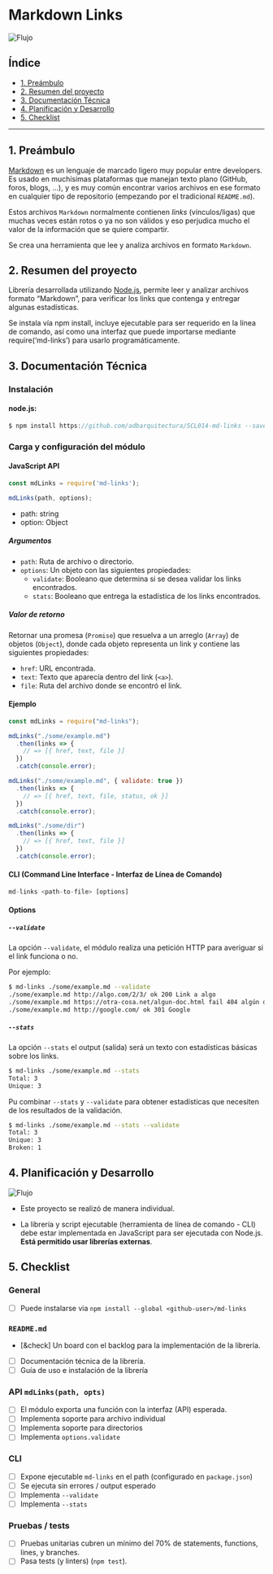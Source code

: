# Markdown Links

![Flujo ](./assets/images/logo.jpg)

## Índice

* [1. Preámbulo](#1-preámbulo)
* [2. Resumen del proyecto](#2-resumen-del-proyecto)
* [3. Documentación Técnica](#3-documentación-Técnica)
* [4. Planificación y Desarrollo](#4-planificación-y-desarrollo)
* [5. Checklist](#5-checklist)

***

## 1. Preámbulo

[Markdown](https://es.wikipedia.org/wiki/Markdown) es un lenguaje de marcado
ligero muy popular entre developers. Es usado en muchísimas plataformas que
manejan texto plano (GitHub, foros, blogs, ...), y es muy común
encontrar varios archivos en ese formato en cualquier tipo de repositorio
(empezando por el tradicional `README.md`).

Estos archivos `Markdown` normalmente contienen _links_ (vínculos/ligas) que
muchas veces están rotos o ya no son válidos y eso perjudica mucho el valor de
la información que se quiere compartir.

Se crea una herramienta que lee y analiza archivos
en formato `Markdown`.

## 2. Resumen del proyecto

Librería desarrollada utilizando  [Node.js](https://nodejs.org/), permite leer y analizar archivos formato “Markdown”, para verificar los links que contenga y entregar algunas estadísticas. 

Se instala vía npm install, incluye ejecutable para ser requerido en la línea de comando, así  como una interfaz que puede importarse mediante require(‘md-links’) para usarlo programáticamente.


## 3. Documentación Técnica

### Instalación

#### node.js:
```js
$ npm install https://github.com/adbarquitectura/SCL014-md-links --save 
```

### Carga y configuración del módulo

#### JavaScript API
```js
const mdLinks = require('md-links');

mdLinks(path, options);
```
* path: string  
* option: Object

##### Argumentos

* `path`: Ruta de archivo o directorio.
* `options`: Un objeto con las siguientes propiedades:
  - `validate`: Booleano que determina si se desea validar los links
    encontrados.
  - `stats`: Booleano que entrega la estadística de los links
    encontrados.

##### Valor de retorno

Retornar una promesa (`Promise`) que resuelva a un arreglo
(`Array`) de objetos (`Object`), donde cada objeto representa un link y contiene
las siguientes propiedades:

* `href`: URL encontrada.
* `text`: Texto que aparecía dentro del link (`<a>`).
* `file`: Ruta del archivo donde se encontró el link.

#### Ejemplo

```js
const mdLinks = require("md-links");

mdLinks("./some/example.md")
  .then(links => {
    // => [{ href, text, file }]
  })
  .catch(console.error);

mdLinks("./some/example.md", { validate: true })
  .then(links => {
    // => [{ href, text, file, status, ok }]
  })
  .catch(console.error);

mdLinks("./some/dir")
  .then(links => {
    // => [{ href, text, file }]
  })
  .catch(console.error);

```

#### CLI (Command Line Interface - Interfaz de Línea de Comando)

```js
md-links <path-to-file> [options]
```

#### Options

##### `--validate`

La opción `--validate`, el módulo realiza una petición HTTP para
averiguar si el link funciona o no. 

Por ejemplo:

```sh
$ md-links ./some/example.md --validate
./some/example.md http://algo.com/2/3/ ok 200 Link a algo
./some/example.md https://otra-cosa.net/algun-doc.html fail 404 algún doc
./some/example.md http://google.com/ ok 301 Google
```

##### `--stats`

La opción `--stats` el output (salida) será un texto con estadísticas
básicas sobre los links.

```sh
$ md-links ./some/example.md --stats
Total: 3
Unique: 3
```

Pu combinar `--stats` y `--validate` para obtener estadísticas que
necesiten de los resultados de la validación.

```sh
$ md-links ./some/example.md --stats --validate
Total: 3
Unique: 3
Broken: 1
```


## 4. Planificación y Desarrollo

![Flujo ](./assets/images/flujo.png)

* Este proyecto se realizó de manera individual.

* La librería y script ejecutable (herramienta de línea de comando -
  CLI) debe estar implementada en JavaScript para ser ejecutada con
  Node.js. **Está permitido usar librerías externas**.

## 5. Checklist

### General

* [ ] Puede instalarse via `npm install --global <github-user>/md-links`

### `README.md`

* [&check] Un board con el backlog para la implementación de la librería.
* [ ] Documentación técnica de la librería.
* [ ] Guía de uso e instalación de la librería

### API `mdLinks(path, opts)`

* [ ] El módulo exporta una función con la interfaz (API) esperada.
* [ ] Implementa soporte para archivo individual
* [ ] Implementa soporte para directorios
* [ ] Implementa `options.validate`

### CLI

* [ ] Expone ejecutable `md-links` en el path (configurado en `package.json`)
* [ ] Se ejecuta sin errores / output esperado
* [ ] Implementa `--validate`
* [ ] Implementa `--stats`

### Pruebas / tests

* [ ] Pruebas unitarias cubren un mínimo del 70% de statements, functions,
  lines, y branches.
* [ ] Pasa tests (y linters) (`npm test`).